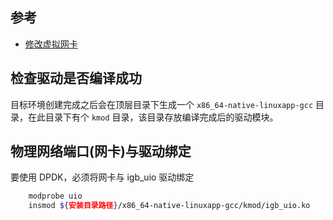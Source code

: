 
## 参考
- [修改虚拟网卡](https://blog.csdn.net/fragmentalice/article/details/106069456)

## 检查驱动是否编译成功

目标环境创建完成之后会在顶层目录下生成一个 `x86_64-native-linuxapp-gcc` 目录，在此目录下有个 `kmod` 目录，该目录存放编译完成后的驱动模块。

## 物理网络端口(网卡)与驱动绑定

要使用 DPDK，必须将网卡与 igb_uio 驱动绑定
```sh
    modprobe uio
    insmod ${安装目录路径}/x86_64-native-linuxapp-gcc/kmod/igb_uio.ko
```
